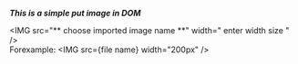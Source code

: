***This is a simple put image in  DOM***

\<IMG src="** choose imported image name **" width=" enter width size " />\
Forexample: \<IMG src={file name} width="200px" />

